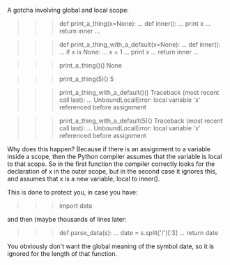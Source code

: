 A gotcha involving global and local scope:
>>> def print_a_thing(x=None):
...     def inner():
...         print x
...     return inner
... 

>>> def print_a_thing_with_a_default(x=None):
...     def inner():
...         if x is None:
...             x = 1
...         print x
...     return inner
... 

>>> print_a_thing()()
None

>>> print_a_thing(5)()
5

>>> print_a_thing_with_a_default()()
Traceback (most recent call last):
  ...
UnboundLocalError: local variable 'x' referenced before assignment

>>> print_a_thing_with_a_default(5)()
Traceback (most recent call last):
  ...
UnboundLocalError: local variable 'x' referenced before assignment

Why does this happen? Because if there is an assignment to a variable inside a scope, then the Python compiler assumes that the variable is local to that scope. So in the first function the compiler correctly looks for the declaration of x in the outer scope, but in the second case it ignores this, and assumes that x is a new variable, local to inner().

This is done to protect you, in case you have:
>>> import date

and then (maybe thousands of lines later:
>>> def parse_data(s):
...     date = s.split('/')[:3]
...     return date

You obviously don't want the global meaning of the symbol date, so it is ignored for the length of that function.
